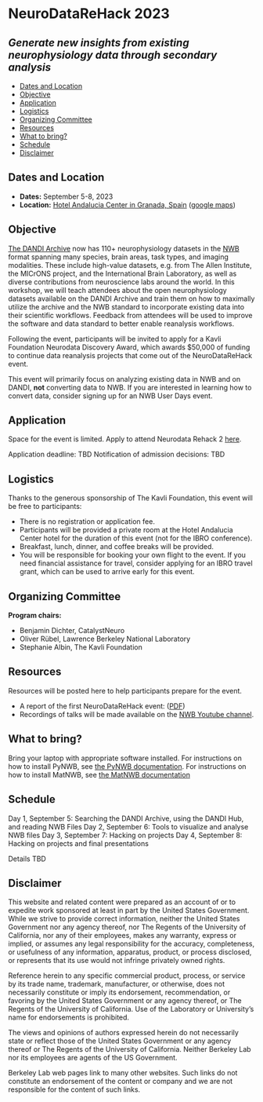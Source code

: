 # NeuroDataReHack 2023
## *Generate new insights from existing neurophysiology data through secondary analysis*

* [Dates and Location](#dates-and-location)
* [Objective](#objective)
* [Application](#application)
* [Logistics](#logistics)
* [Organizing Committee](#organizing-committee)
* [Resources](#resources)
* [What to bring?](#what-to-bring)
* [Schedule](#schedule)
* [Disclaimer](#disclaimer)

## Dates and Location

- **Dates:** September 5-8, 2023
- **Location:** [Hotel Andalucia Center in Granada, Spain](https://www.hotelescenter.es/en/hotel-andalucia-center-granada/)
  ([google maps](https://goo.gl/maps/rufpp3g39Aefnj289))

## Objective

[The DANDI Archive](http://dandiarchive.org) now has 110+ neurophysiology datasets in the [NWB](nwb.org) format 
spanning many species, brain  areas, task types, and imaging modalities. These include high-value datasets, e.g. 
from The Allen Institute, the MICrONS project, and the International Brain Laboratory, as well as diverse 
contributions from neuroscience labs around the world. In this workshop, we will teach attendees about the open 
neurophysiology datasets available on the DANDI Archive and train them on how to maximally utilize the archive and 
the NWB standard to incorporate existing data into their scientific workflows. Feedback from attendees will be used 
to improve the software and data standard to better enable reanalysis workflows.

Following the event, participants will be invited to apply for a Kavli Foundation Neurodata Discovery Award, which 
awards $50,000 of funding to continue data reanalysis projects that come out of the NeuroDataReHack event.

This event will primarily focus on analyzing existing data in NWB and on DANDI, **not** converting data to NWB. If 
you are interested in learning how to convert data, consider signing up for an NWB User Days event.

## Application

Space for the event is limited. Apply to attend Neurodata Rehack 2 [here](https://forms.gle/akaThWFBJrv7udev9). 

Application deadline: TBD
Notification of admission decisions: TBD

## Logistics

Thanks to the generous sponsorship of The Kavli Foundation, this event will be free to participants:
* There is no registration or application fee.
* Participants will be provided a private room at the Hotel Andalucia Center hotel for the duration of this event 
  (not for the IBRO conference).
* Breakfast, lunch, dinner, and coffee breaks will be provided.
* You will be responsible for booking your own flight to the event. If you need financial assistance for travel, 
  consider applying for an IBRO travel grant, which can be used to arrive early for this event.

## Organizing Committee

**Program chairs:**
* Benjamin Dichter, CatalystNeuro
* Oliver Rübel, Lawrence Berkeley National Laboratory
* Stephanie Albin, The Kavli Foundation

## Resources

Resources will be posted here to help participants prepare for the event.

* A report of the first NeuroDataReHack event: ([PDF](report/Report_Neurodata_Rehack_v2.pdf))
* Recordings of talks will be made available on the [NWB Youtube channel](https://www.youtube.com/channel/UCfD_mU-EFz135a9TpNFJP5A).

## What to bring?

Bring your laptop with appropriate software installed. For instructions on how to install PyNWB, see [the PyNWB 
documentation](http://pynwb.readthedocs.io/en/latest/getting_started.html#installation). For instructions on how to 
install MatNWB, see [the MatNWB documentation](https://github.com/NeurodataWithoutBorders/matnwb/blob/master/README.md)

## Schedule

Day 1, September 5: Searching the DANDI Archive, using the DANDI Hub, and reading NWB Files
Day 2, September 6: Tools to visualize and analyse NWB files
Day 3, September 7: Hacking on projects
Day 4, September 8: Hacking on projects and final presentations

Details TBD

## Disclaimer

This website and related content were prepared as an account of or to expedite work sponsored at least in part by 
the United States Government. While we strive to provide correct information, neither the United States Government 
nor any agency thereof, nor The Regents of the University of California, nor any of their employees, makes any 
warranty, express or implied, or assumes any legal responsibility for the accuracy, completeness, or usefulness of 
any information, apparatus, product, or process disclosed, or represents that its use would not infringe privately 
owned rights.

Reference herein to any specific commercial product, process, or service by its trade name, trademark, manufacturer, 
or otherwise, does not necessarily constitute or imply its endorsement, recommendation, or favoring by the United 
States Government or any agency thereof, or The Regents of the University of California.  Use of the Laboratory or 
University’s name for endorsements is prohibited.

The views and opinions of authors expressed herein do not necessarily state or reflect those of the United States 
Government or any agency thereof or The Regents of the University of California.  Neither Berkeley Lab nor its 
employees are agents of the US Government.

Berkeley Lab web pages link to many other websites.  Such links do not constitute an endorsement of the content or 
company and we are not responsible for the content of such links.
